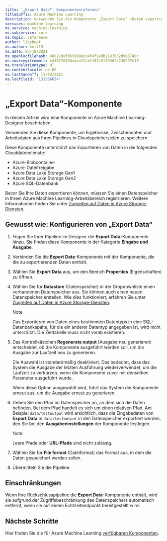 ```yaml
---
title: '„Export Data“: Komponentenreferenz'
titleSuffix: Azure Machine Learning
description: Verwenden Sie die Komponente „Export Data“ (Daten exportieren) im Azure Machine Learning-Designer, um Ergebnisse und Zwischendaten außerhalb von Azure Machine Learning zu speichern.
services: machine-learning
ms.service: machine-learning
ms.subservice: core
ms.topic: reference
author: likebupt
ms.author: keli19
ms.date: 03/19/2021
ms.openlocfilehash: 60821daf863e90ecc4f4f14db2197632d965740c
ms.sourcegitcommit: e41827d894a4aa12cbff62c51393dfc236297e10
ms.translationtype: HT
ms.contentlocale: de-DE
ms.lasthandoff: 11/04/2021
ms.locfileid: "131566634"
---
```

# <a name="export-data-component"></a>„Export Data“-Komponente

In diesem Artikel wird eine Komponente im Azure Machine Learning-Designer beschrieben.

Verwenden Sie diese Komponente, um Ergebnisse, Zwischendaten und Arbeitsdaten aus Ihren Pipelines in Cloudspeicherzielen zu speichern. 

Diese Komponente unterstützt das Exportieren von Daten in die folgenden Clouddatendienste:

- Azure-Blobcontainer
- Azure-Dateifreigabe
- Azure Data Lake Storage Gen1
- Azure Data Lake Storage Gen2
- Azure SQL-Datenbank

Bevor Sie Ihre Daten exportieren können, müssen Sie einen Datenspeicher in Ihrem Azure Machine Learning-Arbeitsbereich registrieren. Weitere Informationen finden Sie unter [Zugreifen auf Daten in Azure Storage-Diensten](../how-to-access-data.md).

## <a name="how-to-configure-export-data"></a>Gewusst wie: Konfigurieren von „Export Data“

1. Fügen Sie Ihrer Pipeline im Designer die **Export Data**-Komponente hinzu. Sie finden diese Komponente in der Kategorie **Eingabe und Ausgabe**.

1. Verbinden Sie die **Export Data**-Komponente mit der Komponente, die die zu exportierenden Daten enthält.

1. Wählen Sie **Export Data** aus, um den Bereich **Properties** (Eigenschaften) zu öffnen.

1. Wählen Sie für **Datastore** (Datenspeicher) in der Dropdownliste einen vorhandenen Datenspeicher aus. Sie können auch einen neuen Datenspeicher erstellen. Wie dies funktioniert, erfahren Sie unter [Zugreifen auf Daten in Azure Storage-Diensten](../how-to-access-data.md).

    > [!NOTE]
    > Das Exportieren von Daten eines bestimmten Datentyps in eine SQL-Datenbankspalte, für die ein anderer Datentyp angegeben ist, wird nicht unterstützt. Die Zieltabelle muss nicht vorab existieren.

1. Das Kontrollkästchen **Regenerate output** (Ausgabe neu generieren) entscheidet, ob die Komponente ausgeführt werden soll, um die Ausgabe zur Laufzeit neu zu generieren. 

    Die Auswahl ist standardmäßig deaktiviert. Das bedeutet, dass das System die Ausgabe der letzten Ausführung wiederverwendet, um die Laufzeit zu verkürzen, wenn die Komponente zuvor mit denselben Parameter ausgeführt wurde. 

    Wenn diese Option ausgewählt wird, führt das System die Komponente erneut aus, um die Ausgabe erneut zu generieren.

1. Geben Sie den Pfad im Datenspeicher an, an dem sich die Daten befinden. Bei dem Pfad handelt es sich um einen relativen Pfad. Am Beispiel `data/testoutput` wird ersichtlich, dass die Eingabedaten von **Export Data** in `data/testoutput` in den Datenspeicher exportiert werden, den Sie bei den **Ausgabeeinstellungen** der Komponente festlegen.

    > [!NOTE]
    > Leere Pfade oder **URL-Pfade** sind nicht zulässig.


1. Wählen Sie für **File format** (Dateiformat) das Format aus, in dem die Daten gespeichert werden sollen.
 
1. Übermitteln Sie die Pipeline.

## <a name="limitations"></a>Einschränkungen

Wenn Ihre Rückschlusspipeline die **Export Data**-Komponente enthält, wird sie aufgrund der Zugriffsbeschränkung des Datenspeichers automatisch entfernt, wenn sie auf einem Echtzeitendpunkt bereitgestellt wird.

## <a name="next-steps"></a>Nächste Schritte

Hier finden Sie die für Azure Machine Learning [verfügbaren Komponenten](component-reference.md). 
